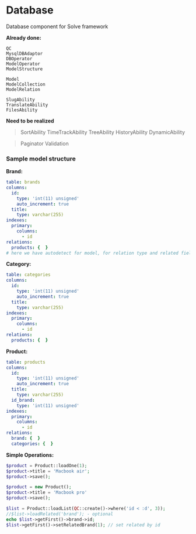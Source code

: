 Database
========

Database component for Solve framework

**Already done:**
```
QC
MysqlDBAdaptor
DBOperator
ModelOperator
ModelStructure

Model
ModelCollection
ModelRelation

SlugAbility
TranslateAbility
FilesAbility
```

**Need to be realized**
> SortAbility
> TimeTrackAbility
> TreeAbility
> HistoryAbility
> DynamicAbility

> Paginator
> Validation

### Sample model structure
**Brand:**
```yaml
table: brands
columns:
  id:
    type: 'int(11) unsigned'
    auto_increment: true
  title:
    type: varchar(255)
indexes:
  primary:
    columns:
      - id
relations:
  products: {  }
# here we have autodetect for model, for relation type and related field names
```
**Category:**
```yaml
table: categories
columns:
  id:
    type: 'int(11) unsigned'
    auto_increment: true
  title:
    type: varchar(255)
indexes:
  primary:
    columns:
      - id
relations:
  products: {  }
```

**Product:**
```yaml
table: products
columns:
  id:
    type: 'int(11) unsigned'
    auto_increment: true
  title:
    type: varchar(255)
  id_brand:
    type: 'int(11) unsigned'
indexes:
  primary:
    columns:
      - id
relations:
  brand: {  }
  categories: {  }
```

**Simple Operations:**
```php
$product = Product::loadOne(1);
$product->title = 'Macbook air';
$product->save();

$product = new Product();
$product->title = 'Macbook pro'
$product->save();

$list = Product::loadList(QC::create()->where('id < :d', 3));
//$list->loadRelated('brand'); - optional
echo $list->getFirst()->brand->id;
$list->getFirst()->setRelatedBrand(1); // set related by id

```